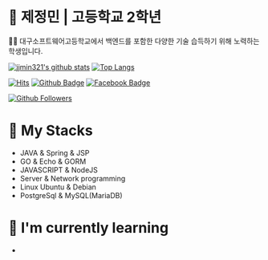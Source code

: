 # 🚀 제정민 | 고등학교 2학년
<p>👨‍🎓 대구소프트웨어고등학교에서 백엔드를 포함한 다양한 기술 습득하기 위해 노력하는 학생입니다.</p>

[![jjmin321's github stats](https://github-readme-stats.vercel.app/api?username=jjmin321&show_icons=true&hide_border=true&count_private=true)](https://github.com/jjmin321)
[![Top Langs](https://github-readme-stats.vercel.app/api/top-langs/?username=jjmin321&hide=r,jupyter%20notebook,python)](https://github.com/anuraghazra/github-readme-stats)

[![Hits](https://hits.seeyoufarm.com/api/count/incr/badge.svg?url=https%3A%2F%2Fgithub.com%2Fjjmin321)](https://hits.seeyoufarm.com)
[![Github Badge](https://img.shields.io/badge/-Github-000?style=flat-square&logo=Github&logoColor=white&link=https://github.com/jjmin321)](https://github.com/jjmin321)
[![Facebook Badge](https://img.shields.io/badge/facebook-1877f2?style=flat-square&logo=facebook&logoColor=white&link=https://www.facebook.com/profile.php?id=100028649371922)](https://www.facebook.com/profile.php?id=100028649371922)

[![Github Followers](https://img.shields.io/github/followers/jjmin321?color=06d6a0&label=Github%20Followers&style=for-the-badge)](https://github.com/jjmin321?tab=followers)

# 📑 My Stacks
- JAVA & Spring & JSP
- GO & Echo & GORM
- JAVASCRIPT & NodeJS
- Server & Network programming
- Linux Ubuntu & Debian 
- PostgreSql & MySQL(MariaDB)

# 🍊 I'm currently learning
- 
